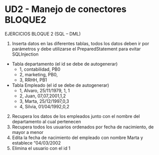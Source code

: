 # UD2 - Manejo de conectores BLOQUE2
EJERCICIOS BLOQUE 2 (SQL – DML)

1.	Inserta datos en las diferentes tablas, todos los datos deben ir por parámetros y debe utilizarse el PreparedStatement para evitar SQLInjection
* Tabla departamento (el id se debe de autogenerar)
  * 1, contabilidad, PB0
  * 2, marketing, PB0,
  * 3, RRHH, PB1
* Tabla Empleado (el id se debe de autogenerar)
  *	1, Alvaro, 25/11/1979, 1, 1
  *	2, Juan, 07,07,2001,1,2
  *	3, Marta, 25/12/1997,0,3
  *	4, Silvia, 01/04/1992,0,2
2.	Recupera los datos de los empleados junto con el nombre del departamento al cual pertenecen
3.	Recupera todos los usuarios ordenados por fecha de nacimiento, de mayor a menor
4.	Edita la fecha de nacimiento del empleado con nombre Marta y establece “04/03/2002
5.	Elimina el usuario con el id 1
